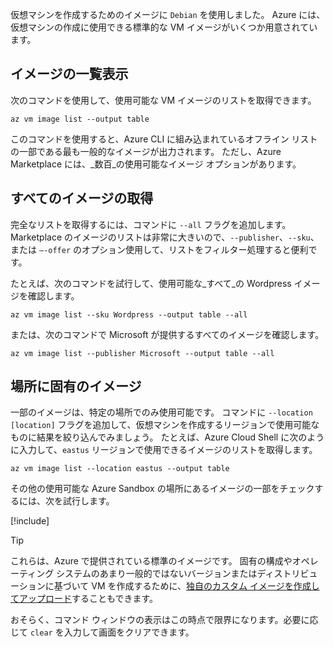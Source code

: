 仮想マシンを作成するためのイメージに `Debian` を使用しました。 Azure には、仮想マシンの作成に使用できる標準的な VM イメージがいくつか用意されています。 

## <a name="listing-images"></a>イメージの一覧表示

次のコマンドを使用して、使用可能な VM イメージのリストを取得できます。 

```azurecli
az vm image list --output table
```

このコマンドを使用すると、Azure CLI に組み込まれているオフライン リストの一部である最も一般的なイメージが出力されます。 ただし、Azure Marketplace には、_数百_の使用可能なイメージ オプションがあります。 

## <a name="getting-all-images"></a>すべてのイメージの取得

完全なリストを取得するには、コマンドに `--all` フラグを追加します。 Marketplace のイメージのリストは非常に大きいので、`--publisher`、`--sku`、または `–-offer` のオプション使用して、リストをフィルター処理すると便利です。

たとえば、次のコマンドを試行して、使用可能な_すべて_の Wordpress イメージを確認します。

```azurecli
az vm image list --sku Wordpress --output table --all
```

または、次のコマンドで Microsoft が提供するすべてのイメージを確認します。

```azurecli
az vm image list --publisher Microsoft --output table --all
```

## <a name="location-specific-images"></a>場所に固有のイメージ

一部のイメージは、特定の場所でのみ使用可能です。 コマンドに `--location [location]` フラグを追加して、仮想マシンを作成するリージョンで使用可能なものに結果を絞り込んでみましょう。 たとえば、Azure Cloud Shell に次のように入力して、`eastus` リージョンで使用できるイメージのリストを取得します。

```azurecli
az vm image list --location eastus --output table
```

その他の使用可能な Azure Sandbox の場所にあるイメージの一部をチェックするには、次を試行します。

[!include[](../../../includes/azure-sandbox-regions-note.md)]

> [!TIP]
> これらは、Azure で提供されている標準のイメージです。 固有の構成やオペレーティング システムのあまり一般的ではないバージョンまたはディストリビューションに基づいて VM を作成するために、[独自のカスタム イメージを作成してアップロード](https://docs.microsoft.com/azure/virtual-machines/linux/tutorial-custom-images)することもできます。

おそらく、コマンド ウィンドウの表示はこの時点で限界になります。必要に応じて `clear` を入力して画面をクリアできます。